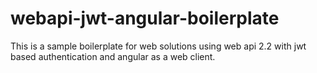 # webapi-jwt-angular-boilerplate
This is a sample boilerplate for web solutions using web api 2.2 with jwt based authentication and angular as a web client.
